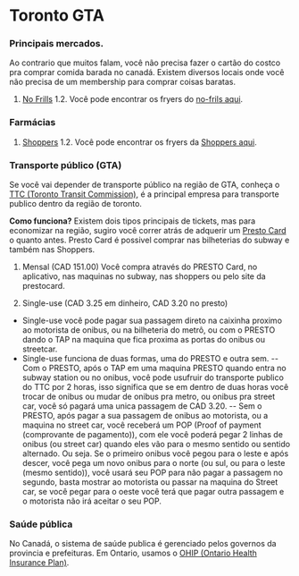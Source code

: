 # Toronto GTA

### Principais mercados.

Ao contrario que muitos falam, você não precisa fazer o cartão do costco pra comprar comida barada no canadá. 
Existem diversos locais onde você não precisa de um membership para comprar coisas baratas.

1. [No Frills](https://www.nofrills.ca)
1.2. Você pode encontrar os fryers do [no-frils aqui](https://flyers.smartcanucks.ca/no-frills-canada).

### Farmácias

1. [Shoppers](https://www1.shoppersdrugmart.ca/)
1.2. Você pode encontrar os fryers da [Shoppers aqui](https://flyers.smartcanucks.ca/shoppers-drug-mart-canada).

### Transporte público (GTA)

Se você vai depender de transporte público na região de GTA, conheça o [TTC (Toronto Transit Commission)](http://www.ttc.ca), é a principal empresa para transporte publico dentro da região de toronto.

**Como funciona?**
Existem dois tipos principais de tickets, mas para economizar na região, sugiro você correr atrás de adquerir um [Presto Card](https://www.prestocard.ca/en) o quanto antes.
Presto Card é possivel comprar nas bilheterias do subway e também nas Shoppers.

1. Mensal (CAD 151.00)
Você compra através do PRESTO Card, no aplicativo, nas maquinas no subway, nas shoppers ou pelo site da prestocard.

2. Single-use (CAD 3.25 em dinheiro, CAD 3.20 no presto)
- Single-use você pode pagar sua passagem direto na caixinha proximo ao motorista de onibus, ou na bilheteria do metrô, ou com o PRESTO dando o TAP na maquina que fica proxima as portas do onibus ou streetcar.
- Single-use funciona de duas formas, uma do PRESTO e outra sem. 
-- Com o PRESTO, após o TAP em uma maquina PRESTO quando entra no subway station ou no onibus, você pode usufruir do transporte publico do TTC por 2 horas, isso significa que se em dentro de duas horas você trocar de onibus ou mudar de onibus pra metro, ou onibus pra street car, você só pagará uma unica passagem de CAD 3.20.
-- Sem o PRESTO, após pagar a sua passagem de onibus ao motorista, ou a maquina no street car, você receberá um POP (Proof of payment (comprovante de pagamento)), com ele você poderá pegar 2 linhas de onibus (ou street car) quando eles vão para o mesmo sentido ou sentido alternado. 
Ou seja. Se o primeiro onibus você pegou para o leste e após descer, você pega um novo onibus para o norte (ou sul, ou para o leste (mesmo sentido)), você usará seu POP para não pagar a passagem no segundo, basta mostrar ao motorista ou passar na maquina do Street car, se você pegar para o oeste você terá que pagar outra passagem e o motorista não irá aceitar o seu POP.


### Saúde pública

No Canadá, o sistema de saúde publica é gerenciado pelos governos da provincia e prefeituras. Em Ontario, usamos o [OHIP (Ontario Health Insurance Plan)](https://www.ontario.ca/page/apply-ohip-and-get-health-card).




